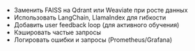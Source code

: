 - Заменить FAISS на Qdrant или Weaviate при росте данных
- Использовать LangChain, LlamaIndex для гибкости
- Добавить user feedback loop (для активного обучения)
- Кэшировать частые запросы
- Логировать ошибки и запросы (Prometheus/Grafana)

